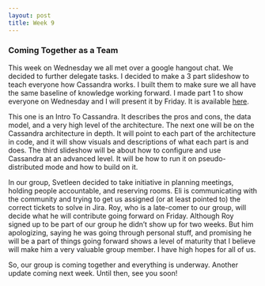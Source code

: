 ```yaml
---
layout: post
title: Week 9
---
```


### Coming Together as a Team

This week on Wednesday we all met over a google hangout chat. We decided to further delegate tasks. I decided to make a 3 part slideshow to teach everyone how Cassandra works. I built them to make sure we all have the same baseline of knowledge working forward. I made part 1 to show everyone on Wednesday and I will present it by Friday. It is available [here](https://docs.google.com/presentation/d/115JtLiVQYc-aZ6EG5xbxGZeTnBwGLdQSxUZ9pyIbpws/edit?usp=sharing). 

This one is an Intro To Cassandra. It describes the pros and cons, the data model, and a very high level of the architecture. The next one will be on the Cassandra architecture in depth. It will point to each part of the architecture in code, and it will show visuals and descriptions of what each part is and does. The third slideshow will be about how to configure and use Cassandra at an advanced level. It will be how to run it on pseudo-distributed mode and how to build on it. 

In our group, Svetleen decided to take initiative in planning meetings, holding people accountable, and reserving rooms. Eli is communicating with the community and trying to get us assigned (or at least pointed to) the correct tickets to solve in Jira. Roy, who is a late-comer to our group, will decide what he will contribute going forward on Friday. Although Roy signed up to be part of our group he didn’t show up for two weeks. But him apologizing, saying he was going through personal stuff, and promising he will be a part of things going forward shows a level of maturity that I believe will make him a very valuable group member. I have high hopes for all of us.

So, our group is coming together and everything is underway. Another update coming next week. Until then, see you soon!

